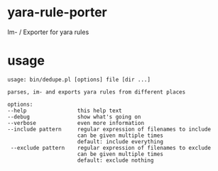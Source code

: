 # yara-rule-porter
Im- / Exporter for yara rules

# usage
	usage: bin/dedupe.pl [options] file [dir ...]
	
	parses, im- and exports yara rules from different places
	
	options:
	--help                this help text
	--debug               show what's going on
	--verbose             even more information
	--include pattern     regular expression of filenames to include
	                      can be given multiple times
	                      default: include everything
	 --exclude pattern    regular expression of filenames to exclude
	                      can be given multiple times
	                      default: exclude nothing

